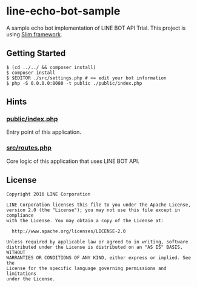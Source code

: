 line-echo-bot-sample
==

A sample echo bot implementation of LINE BOT API Trial.
This project is using [Slim framework](http://www.slimframework.com/).

Getting Started
--

```
$ (cd ../../ && composer install)
$ composer install
$ $EDITOR ./src/settings.php # <= edit your bot information
$ php -S 0.0.0.0:8080 -t public ./public/index.php
```

Hints
--

### [public/index.php](./public/index.php)

Entry point of this application.

### [src/routes.php](./src/routes.php)

Core logic of this application that uses LINE BOT API.

License
--

```
Copyright 2016 LINE Corporation

LINE Corporation licenses this file to you under the Apache License,
version 2.0 (the "License"); you may not use this file except in compliance
with the License. You may obtain a copy of the License at:

  http://www.apache.org/licenses/LICENSE-2.0

Unless required by applicable law or agreed to in writing, software
distributed under the License is distributed on an "AS IS" BASIS, WITHOUT
WARRANTIES OR CONDITIONS OF ANY KIND, either express or implied. See the
License for the specific language governing permissions and limitations
under the License.
```
